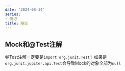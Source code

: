 ```yaml
---
date: '2024-08-14'
series:
- 随记
title: 随记
---
```


## Mock和@Test注解

@Test注解一定要是`import org.junit.Test`！如果是`org.junit.jupiter.api.Test`会导致Mock的对象全部为`null`